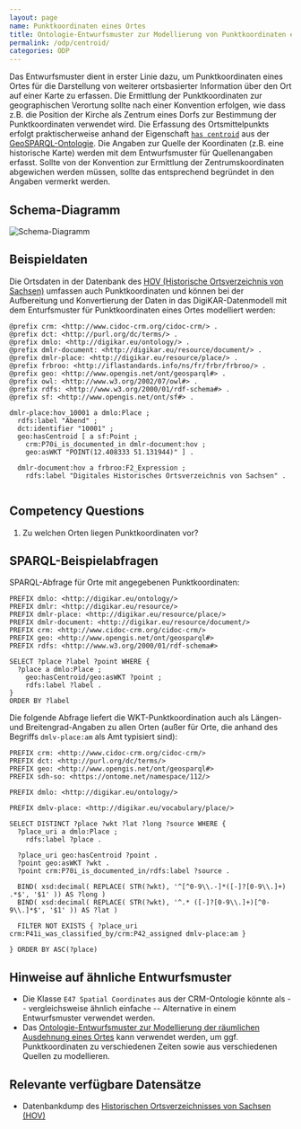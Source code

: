 ```yaml
---
layout: page
name: Punktkoordinaten eines Ortes
title: Ontologie-Entwurfsmuster zur Modellierung von Punktkoordinaten eines Ortes
permalink: /odp/centroid/
categories: ODP
---
```


Das Entwurfsmuster dient in erster Linie dazu, um Punktkoordinaten eines Ortes für die Darstellung von weiterer ortsbasierter Information über den Ort auf einer Karte zu erfassen. Die Ermittlung der Punktkoordinaten zur geographischen Verortung sollte nach einer Konvention erfolgen, wie dass z.B. die Position der Kirche als Zentrum eines Dorfs zur Bestimmung der Punktkoordinaten verwendet wird. Die Erfassung des Ortsmittelpunkts erfolgt praktischerweise anhand der Eigenschaft [`has centroid`](https://opengeospatial.github.io/ogc-geosparql/geosparql11/#hascentroid) aus der [GeoSPARQL-Ontologie](http://www.opengis.net/ont/geosparql). Die Angaben zur Quelle der Koordinaten (z.B. eine historische Karte) werden mit dem Entwurfsmuster für Quellenangaben erfasst. Sollte von der Konvention zur Ermittlung der Zentrumskoordinaten abgewichen werden müssen, sollte das entsprechend begründet in den Angaben vermerkt werden.

## Schema-Diagramm

![Schema-Diagramm](/DigiKAR-Ontology-Design/img/dmlo-place-centroid.svg)


## Beispieldaten

Die Ortsdaten in der Datenbank des [HOV (Historische Ortsverzeichnis von Sachsen)](https://hov.isgv.de/) umfassen auch Punktkoordinaten und können bei der Aufbereitung und Konvertierung der Daten in das DigiKAR-Datenmodell mit dem Enturfsmuster für Punktkoordinaten eines Ortes modelliert werden:

```turtle
@prefix crm: <http://www.cidoc-crm.org/cidoc-crm/> .
@prefix dct: <http://purl.org/dc/terms/> .
@prefix dmlo: <http://digikar.eu/ontology/> .
@prefix dmlr-document: <http://digikar.eu/resource/document/> .
@prefix dmlr-place: <http://digikar.eu/resource/place/> .
@prefix frbroo: <http://iflastandards.info/ns/fr/frbr/frbroo/> .
@prefix geo: <http://www.opengis.net/ont/geosparql#> .
@prefix owl: <http://www.w3.org/2002/07/owl#> .
@prefix rdfs: <http://www.w3.org/2000/01/rdf-schema#> .
@prefix sf: <http://www.opengis.net/ont/sf#> .

dmlr-place:hov_10001 a dmlo:Place ;
  rdfs:label "Abend" ;
  dct:identifier "10001" ;
  geo:hasCentroid [ a sf:Point ;
    crm:P70i_is_documented_in dmlr-document:hov ;
    geo:asWKT "POINT(12.408333 51.131944)" ] .
    
  dmlr-document:hov a frbroo:F2_Expression ;
    rdfs:label "Digitales Historisches Ortsverzeichnis von Sachsen" .
    
```


## Competency Questions

1. Zu welchen Orten liegen Punktkoordinaten vor?


## SPARQL-Beispielabfragen

SPARQL-Abfrage für Orte mit angegebenen Punktkoordinaten:

```sparql
PREFIX dmlo: <http://digikar.eu/ontology/>
PREFIX dmlr: <http://digikar.eu/resource/>
PREFIX dmlr-place: <http://digikar.eu/resource/place/>
PREFIX dmlr-document: <http://digikar.eu/resource/document/>
PREFIX crm: <http://www.cidoc-crm.org/cidoc-crm/>
PREFIX geo: <http://www.opengis.net/ont/geosparql#>
PREFIX rdfs: <http://www.w3.org/2000/01/rdf-schema#>

SELECT ?place ?label ?point WHERE {
  ?place a dmlo:Place ;
    geo:hasCentroid/geo:asWKT ?point ;
    rdfs:label ?label .
}
ORDER BY ?label
```

Die folgende Abfrage liefert die WKT-Punktkoordination auch als Längen- und Breitengrad-Angaben zu allen Orten (außer für Orte, die anhand des Begriffs `dmlv-place:am` als Amt typisiert sind):

```sparql
PREFIX crm: <http://www.cidoc-crm.org/cidoc-crm/>
PREFIX dct: <http://purl.org/dc/terms/>
PREFIX geo: <http://www.opengis.net/ont/geosparql#>
PREFIX sdh-so: <https://ontome.net/namespace/112/>

PREFIX dmlo: <http://digikar.eu/ontology/>

PREFIX dmlv-place: <http://digikar.eu/vocabulary/place/>

SELECT DISTINCT ?place ?wkt ?lat ?long ?source WHERE { 
  ?place_uri a dmlo:Place ;
    rdfs:label ?place .

  ?place_uri geo:hasCentroid ?point .
  ?point geo:asWKT ?wkt .
  ?point crm:P70i_is_documented_in/rdfs:label ?source .

  BIND( xsd:decimal( REPLACE( STR(?wkt), '^[^0-9\\.-]*([-]?[0-9\\.]+) .*$', '$1' )) AS ?long )
  BIND( xsd:decimal( REPLACE( STR(?wkt), '^.* ([-]?[0-9\\.]+)[^0-9\\.]*$', '$1' )) AS ?lat )

  FILTER NOT EXISTS { ?place_uri crm:P41i_was_classified_by/crm:P42_assigned dmlv-place:am }

} ORDER BY ASC(?place)
```


## Hinweise auf ähnliche Entwurfsmuster

- Die Klasse `E47 Spatial Coordinates` aus der CRM-Ontologie könnte als -- vergleichsweise ähnlich einfache -- Alternative in einem Entwurfsmuster verwendet werden.
- Das [Ontologie-Entwurfsmuster zur Modellierung der räumlichen Ausdehnung eines Ortes](/DigiKAR-Ontology-Design/odp/presence/) kann verwendet werden, um ggf. Punktkoordinaten zu verschiedenen Zeiten sowie aus verschiedenen Quellen zu modellieren.


## Relevante verfügbare Datensätze

- Datenbankdump des [Historischen Ortsverzeichnisses von Sachsen (HOV)](https://hov.isgv.de/)

